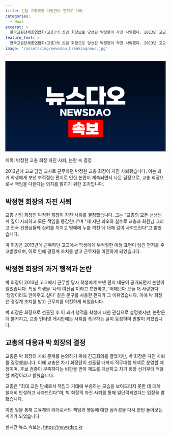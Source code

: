 ```yaml
---
title: 신임 교총회장 사랑한다 편지로 사퇴
categories:
  - News
excerpt: >
  한국교원단체총연합회(교총)의 신임 회장으로 당선된 박정현이 자진 사퇴했다. 2013년 고교에서의 부적절한 행동이 논란이 된 후, 회장으로 당선되었지만 반발이 커지자 사퇴를 결정했다. 교총은 박 회장의 사퇴로 체제를 임시 운영하며 후보 검증 절차를 개선하고 책임과 사과를 약속했다. (150자)
feature_text: >
  한국교원단체총연합회(교총)의 신임 회장으로 당선된 박정현이 자진 사퇴했다. 2013년 고교에서의 부적절한 행동이 논란이 된 후, 회장으로 당선되었지만 반발이 커지자 사퇴를 결정했다. 교총은 박 회장의 사퇴로 체제를 임시 운영하며 후보 검증 절차를 개선하고 책임과 사과를 약속했다. (150자)
image: '/assets/img/newsdao_breakingnews.jpg'
---
```


<p><img src="/assets/img/newsdao_breakingnews.jpg" alt="pcversion 속보" /></p>

<p>제목: 박정현 교총 회장 자진 사퇴, 논란 속 결정</p>

<p>2013년에 고교 담임 교사로 근무하던 박정현 교총 회장이 자진 사퇴했습니다. 이는 과거 학생에게 보낸 부적절한 편지로 인한 논란이 계속되면서 나온 결정으로, 교총 회장으로서 책임을 다한다는 의지를 밝히기 위한 조치입니다.</p>

<h2 data-ke-size="size26">박정현 회장의 자진 사퇴</h2>

<p>교총 신임 회장인 박정현 회장이 자진 사퇴를 결정했습니다. 그는 "교총의 모든 선생님께 깊이 사죄하고 모든 책임을 통감한다"며 "제 지난 과오와 실수로 교총과 회원님 그리고 전국 선생님들께 심려를 끼치고 명예에 누를 끼친 데 대해 깊이 사죄드린다"고 밝혔습니다.</p>

<p data-ke-size="size16">박 회장은 2013년에 근무하던 고교에서 학생에게 부적절한 애정 표현이 담긴 편지를 주고받았으며, 이로 인해 경징계 조치를 받고 근무지를 이전하게 되었습니다.</p>

<h2 data-ke-size="size26">박정현 회장의 과거 행적과 논란</h2>

<p>박 회장이 2013년 고교에서 근무할 당시 학생에게 보낸 편지 내용이 공개되면서 논란이 일었습니다. 특정 학생을 '나의 여신님'이라고 표현하고, '어제보다 오늘 더 사랑한다' '당장이라도 안아주고 싶다' 같은 문구를 사용한 편지가 그 이유였습니다. 이에 박 회장은 경징계 조치를 받고 근무지를 이전하게 되었습니다.</p>

<p data-ke-size="size16">박 회장은 회장으로 선출된 후 이 과거 행적을 학생에 대한 관심으로 설명했지만, 논란은 더 불거지고, 교총 인터넷 게시판에는 사퇴를 촉구하는 글이 등장하며 반발이 커졌습니다.</p>

<h2 data-ke-size="size26">교총의 대응과 박 회장의 결정</h2>

<p>교총은 박 회장의 사퇴 문제를 논의하기 위해 긴급회의를 열었지만, 박 회장은 자진 사퇴를 결정했습니다. 이에 교총은 차기 회장단이 선출될 때까지 직무대행 체제로 운영할 예정이며, 후보 검증이 부족하다는 비판을 받아 제도를 개선하고 차기 회장 선거부터 적용할 예정이라고 밝혔습니다.</p>

<p data-ke-size="size16">교총은 "최대 교원 단체로서 책임과 기대에 부응하는 모습을 보여드리지 못한 데 대해 철저히 반성하고 사과드린다"며, 박 회장의 자진 사퇴를 통해 일단락되었다는 입장을 밝혔습니다.</p>

<p>이번 일을 통해 교육계의 리더로서의 책임과 행동에 대한 심각성을 다시 한번 돌아보는 계기가 되었습니다.</p>
실시간 뉴스 속보는, <a href="https://newsdao.kr" rel="dofollow">https://newsdao.kr</a>


